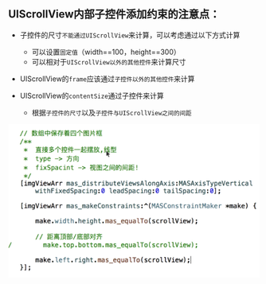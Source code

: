 
 ## UIScrollView内部子控件添加约束的注意点：

 - 子控件的尺寸`不能通过UIScrollView`来计算，可以考虑通过以下方式计算
    - 可以设置`固定值`（width==100，height==300）
    - 可以相对于`UIScrollView以外的其他控件`来计算尺寸

 - UIScrollView的`frame`应该通过`子控件以外的其他控件`来计算
 - UIScrollView的`contentSize`通过子控件来计算
    - 根据`子控件的尺寸`以及`子控件与UIScrollView之间的间距`

![](../LibrarypPictures/RunNet/Snip20160628_7.png)
